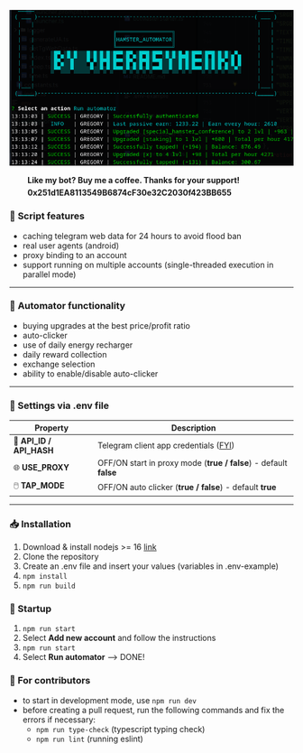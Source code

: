 ![Alt text](/.github/hamster_preview.png)

<div style="">
      <div style="display: flex; align-items: center">
        <img src="https://cdn.iconscout.com/icon/free/png-512/free-buymeacoffee-3521318-2944737.png?f=webp&w=256" width="17" height="17">
        <span style="padding-left: 15px"><strong>Like my bot? Buy me a coffee. Thanks for your support!</strong></span>
    </div>
    <div style="display: flex;margin-top: 5px; align-items: center">
        <img src="https://metamask.io/images/metamask-logo.png" width="17" height="17">
        <span style="padding-left: 15px"><strong>0x251d1EA8113549B6874cF30e32C2030f423BB655</strong></span>
    </div>
</div>


### 📜 **Script features**
- caching telegram web data for 24 hours to avoid flood ban
- real user agents (android)
- proxy binding to an account
- support running on multiple accounts (single-threaded execution in parallel mode)
---
### 🤖 **Automator functionality**
- buying upgrades at the best price/profit ratio
- auto-clicker
- use of daily energy recharger
- daily reward collection
- exchange selection
- ability to enable/disable auto-clicker
---
### 📝 Settings via .env file
| Property                 | Description                                                                             |
|--------------------------|-----------------------------------------------------------------------------------------|
| 🔑 **API_ID / API_HASH** | Telegram client app credentials ([FYI](https://core.telegram.org/api/obtaining_api_id)) |
| 🌐 **USE_PROXY**         | OFF/ON start in proxy mode (**true / false**) - default **false**                       |
| 🖱️ **TAP_MODE**         | OFF/ON auto clicker (**true / false**) - default **true**                               |
---
### 📥 Installation

1. Download & install nodejs >= 16 [link](https://nodejs.org/en/download/package-manager/current)
2. Clone the repository
3. Create an .env file and insert your values (variables in .env-example)
4. `npm install`
5. `npm run build`

### 🚀 Startup
1. `npm run start`
2. Select **Add new account** and follow the instructions
3. `npm run start`
4. Select **Run automator** --> DONE!

### 🤝 For contributors
- to start in development mode, use `npm run dev`
- before creating a pull request, run the following commands and fix the errors if necessary:
  - `npm run type-check` (typescript typing check)
  - `npm run lint` (running eslint)
